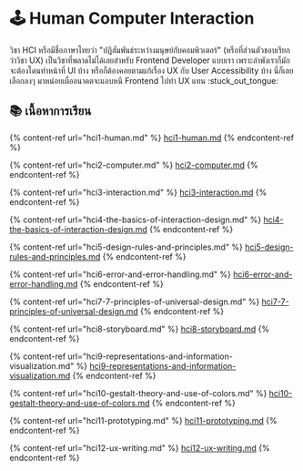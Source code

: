 # 🕹 Human Computer Interaction

วิชา HCI หรือมีชื่อภาษาไทยว่า "ปฏิสัมพันธ์ระหว่างมนุษย์กับคอมพิวเตอร์" (หรือที่ส่วนตัวชอบเรียกว่าวิชา UX) เป็นวิชาที่พลาดไม่ได้เลยสำหรับ Frontend Developer แบบเรา เพราะลำพังเราก็มักจะต้องโดนทำหน้าที่ UI บ้าง หรือก็ต้องคอยตามแก้เรื่อง UX กับ User Accessibility บ้าง นี่ก็เลยเลือกลงๆ มาหน่อยเผื่ออนาคตจะแอบหนี Frontend ไปทำ UX แทน :stuck\_out\_tongue:

## :books: เนื้อหาการเรียน

{% content-ref url="hci1-human.md" %}
[hci1-human.md](hci1-human.md)
{% endcontent-ref %}

{% content-ref url="hci2-computer.md" %}
[hci2-computer.md](hci2-computer.md)
{% endcontent-ref %}

{% content-ref url="hci3-interaction.md" %}
[hci3-interaction.md](hci3-interaction.md)
{% endcontent-ref %}

{% content-ref url="hci4-the-basics-of-interaction-design.md" %}
[hci4-the-basics-of-interaction-design.md](hci4-the-basics-of-interaction-design.md)
{% endcontent-ref %}

{% content-ref url="hci5-design-rules-and-principles.md" %}
[hci5-design-rules-and-principles.md](hci5-design-rules-and-principles.md)
{% endcontent-ref %}

{% content-ref url="hci6-error-and-error-handling.md" %}
[hci6-error-and-error-handling.md](hci6-error-and-error-handling.md)
{% endcontent-ref %}

{% content-ref url="hci7-7-principles-of-universal-design.md" %}
[hci7-7-principles-of-universal-design.md](hci7-7-principles-of-universal-design.md)
{% endcontent-ref %}

{% content-ref url="hci8-storyboard.md" %}
[hci8-storyboard.md](hci8-storyboard.md)
{% endcontent-ref %}

{% content-ref url="hci9-representations-and-information-visualization.md" %}
[hci9-representations-and-information-visualization.md](hci9-representations-and-information-visualization.md)
{% endcontent-ref %}

{% content-ref url="hci10-gestalt-theory-and-use-of-colors.md" %}
[hci10-gestalt-theory-and-use-of-colors.md](hci10-gestalt-theory-and-use-of-colors.md)
{% endcontent-ref %}

{% content-ref url="hci11-prototyping.md" %}
[hci11-prototyping.md](hci11-prototyping.md)
{% endcontent-ref %}

{% content-ref url="hci12-ux-writing.md" %}
[hci12-ux-writing.md](hci12-ux-writing.md)
{% endcontent-ref %}
